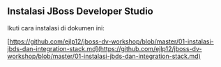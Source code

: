 ## Instalasi JBoss Developer Studio 

Ikuti cara instalasi di dokumen ini:

[https://github.com/ejlp12/jboss-dv-workshop/blob/master/01-instalasi-jbds-dan-integration-stack.md](https://github.com/ejlp12/jboss-dv-workshop/blob/master/01-instalasi-jbds-dan-integration-stack.md)

